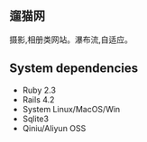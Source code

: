 ## 遛猫网

摄影,相册类网站。瀑布流,自适应。

## System dependencies
* Ruby 2.3
* Rails 4.2
* System Linux/MacOS/Win
* Sqlite3
* Qiniu/Aliyun OSS
